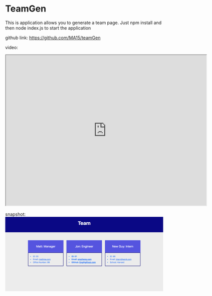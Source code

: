 # TeamGen
  
  This is application allows you to generate a team page.
  Just npm install and then node index.js to start the application
  

  
 github link: https://github.com/MA15/teamGen

 video:

 <iframe src="https://drive.google.com/file/d/1XZp5hFIxOoxp5sdMb12tX9PRvFwneHAw/preview" width="640" height="480"></iframe>
 
snapshot: <img src="./assets/teamHTML.png">




 
  